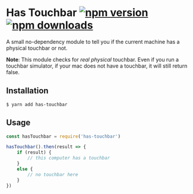 # Has Touchbar [![npm version](https://img.shields.io/npm/v/has-touchbar.svg?style=flat-square)](https://www.npmjs.com/package/has-touchbar) [![npm downloads](https://img.shields.io/npm/dm/has-touchbar.svg?style=flat-square)](https://www.npmjs.com/package/has-touchbar)

A small no-dependency module to tell you if the current machine has a physical touchbar or not.

**Note**: This module checks for *real physical* touchbar. Even if you run a touchbar simulator, if your mac does not have a touchbar, it will still return false.

## Installation

```shell
$ yarn add has-touchbar
```

## Usage

```js
const hasTouchbar = require('has-touchbar')

hasTouchbar().then(result => {
    if (result) {
        // this computer has a touchbar
    }
    else {
        // no touchbar here
    }
})
```

